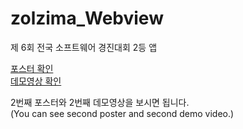 # zolzima_Webview
제 6회 전국 소프트웨어 경진대회 2등 앱

<a href="https://www.highschool-swcontest.net/%EB%B3%B5%EC%A0%9C-%EB%B3%B8%EC%84%A0%EC%9E%91%ED%92%88%EB%B3%B4%EA%B8%B0">포스터 확인</a>  
<a href="https://www.highschool-swcontest.net/%EB%B3%B5%EC%A0%9C-%ED%8F%AC%EC%8A%A4%ED%84%B0-%EB%B3%B4%EA%B8%B0"> 데모영상 확인 </a>  
  
2번째 포스터와 2번째 데모영상을 보시면 됩니다.  
(You can see second poster and second demo video.)
